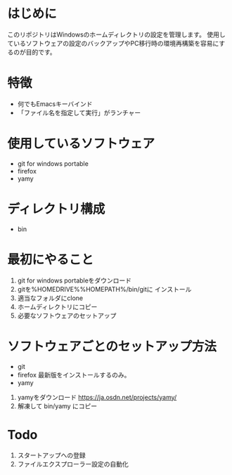 # はじめに
このリポジトリはWindowsのホームディレクトリの設定を管理します。
使用しているソフトウェアの設定のバックアップやPC移行時の環境再構築を容易にするのが目的です。

# 特徴
- 何でもEmacsキーバインド
- 「ファイル名を指定して実行」がランチャー

# 使用しているソフトウェア
- git for windows portable
- firefox
- yamy

# ディレクトリ構成
- bin

# 最初にやること
1. git for windows portableをダウンロード
1. gitを%HOMEDRIVE%%HOMEPATH%/bin/gitに インストール
1. 適当なフォルダにclone
1. ホームディレクトリにコピー
1. 必要なソフトウェアのセットアップ

# ソフトウェアごとのセットアップ方法
- git
- firefox
最新版をインストールするのみ。
- yamy
1. yamyをダウンロード
https://ja.osdn.net/projects/yamy/
1. 解凍して bin/yamy にコピー

# Todo
1. スタートアップへの登録
1. ファイルエクスプローラー設定の自動化


